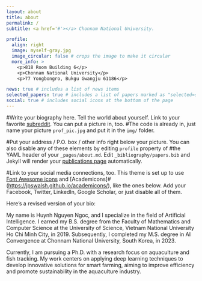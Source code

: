 ```yaml
---
layout: about
title: about
permalink: /
subtitle: <a href='#'></a> Chonnam National University.

profile:
  align: right
  image: myself-gray.jpg
  image_circular: false # crops the image to make it circular
  more_info: >
    <p>818 Room Building 6</p>
    <p>Chonnam National University</p>
    <p>77 Yongbongro, Bukgu Gwangju 61186</p>

news: true # includes a list of news items
selected_papers: true # includes a list of papers marked as "selected={true}"
social: true # includes social icons at the bottom of the page
---
```


#Write your biography here. Tell the world about yourself. Link to your favorite [subreddit](http://reddit.com). You can put a picture in, too. #The code is already in, just name your picture `prof_pic.jpg` and put it in the `img/` folder.

#Put your address / P.O. box / other info right below your picture. You can also disable any of these elements by editing `profile` property of #the YAML header of your `_pages/about.md`. Edit `_bibliography/papers.bib` and Jekyll will render your [publications page](/al-#folio/publications/) automatically.

#Link to your social media connections, too. This theme is set up to use [Font Awesome icons](https://fontawesome.com/) and [Academicons]#(https://jpswalsh.github.io/academicons/), like the ones below. Add your Facebook, Twitter, LinkedIn, Google Scholar, or just disable all of them.


Here’s a revised version of your bio:

My name is Huynh Nguyen Ngoc, and I specialize in the field of Artificial Intelligence. I earned my B.S. degree from the Faculty of Mathematics and Computer Science at the University of Science, Vietnam National University Ho Chi Minh City, in 2019. Subsequently, I completed my M.S. degree in AI Convergence at Chonnam National University, South Korea, in 2023.

Currently, I am pursuing a Ph.D. with a research focus on aquaculture and fish tracking. My work centers on applying deep learning techniques to develop innovative solutions for smart farming, aiming to improve efficiency and promote sustainability in the aquaculture industry.

